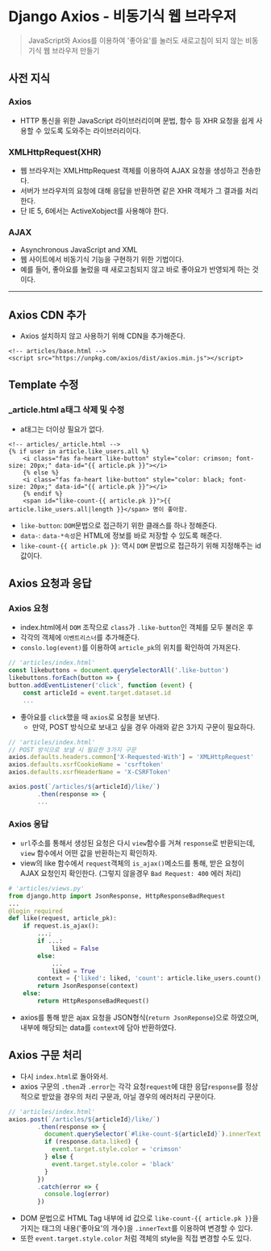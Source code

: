 # Django Axios - 비동기식 웹 브라우저

> JavaScript와 Axios를 이용하여 '좋아요'를 눌러도 새로고침이 되지 않는 비동기식 웹 브라우저 만들기

## 사전 지식

### Axios 

- HTTP 통신을 위한 JavaScript 라이브러리이며 문법, 함수 등 XHR 요청을 쉽게 사용할 수 있도록 도와주는 라이브러리이다.

### XMLHttpRequest(XHR)

- 웹 브라우저는 XMLHttpRequest 객체를 이용하여 AJAX 요청을 생성하고 전송한다.
- 서버가 브라우저의 요청에 대해 응답을 반환하면 같은 XHR 객체가 그 결과를 처리한다.
- 단 IE 5, 6에서는 ActiveXobject를 사용해야 한다.

### AJAX

- Asynchronous JavaScript and XML
- 웹 사이트에서 비동기식 기능을 구현하기 위한 기법이다.
- 예를 들어, 좋아요를 눌렀을 때 새로고침되지 않고 바로 좋아요가 반영되게 하는 것이다.

------

## Axios CDN 추가

- Axios 설치하지 않고 사용하기 위해 CDN을 추가해준다.

```django
<!-- articles/base.html -->
<script src="https://unpkg.com/axios/dist/axios.min.js"></script>
```

## Template 수정

### _article.html a태그 삭제 및 수정

- a태그는 더이상 필요가 없다.

```django
<!-- articles/_article.html -->
{% if user in article.like_users.all %}
    <i class="fas fa-heart like-button" style="color: crimson; font-size: 20px;" data-id="{{ article.pk }}"></i>
    {% else %}
    <i class="fas fa-heart like-button" style="color: black; font-size: 20px;" data-id="{{ article.pk }}"></i>
    {% endif %}
    <span id="like-count-{{ article.pk }}">{{ article.like_users.all|length }}</span> 명이 좋아함.
```

- `like-button`:  `DOM`문법으로 접근하기 위한 클래스를 하나 정해준다.
- `data-`: `data-*속성`은 HTML에 정보를 바로 저장할 수 있도록 해준다.
- `like-count-{{ article.pk }}`: 역시 `DOM` 문법으로 접근하기 위해 지정해주는 id값이다.

## Axios 요청과 응답

### Axios 요청

- index.html에서 `DOM` 조작으로 `class`가 `.like-button`인 객체를 모두 불러온 후
- 각각의 객체에 `이벤트리스너`를 추가해준다.
- `conslo.log(event)`를 이용하여 `article_pk`의 위치를 확인하여 가져온다.

```javascript
// 'articles/index.html'
const likebuttons = document.querySelectorAll('.like-button')
likebuttons.forEach(button => {
button.addEventListener('click', function (event) {
    const articleId = event.target.dataset.id
    ...
```

- 좋아요를 `click`했을 때 `axios`로 요청을 보낸다.
  - 만약, POST 방식으로 보내고 싶을 경우 아래와 같은 3가지 구문이 필요하다.

```javascript
// 'articles/index.html'
// POST 방식으로 보낼 시 필요한 3가지 구문
axios.defaults.headers.common['X-Requested-With'] = 'XMLHttpRequest'
axios.defaults.xsrfCookieName = 'csrftoken'
axios.defaults.xsrfHeaderName = 'X-CSRFToken'

axios.post(`/articles/${articleId}/like/`)
        .then(response => {
    	...
```

### Axios 응답

- `url`주소를 통해서 생성된 요청은 다시 `view`함수를 거쳐 `response`로 반환되는데, `view` 함수에서 어떤 값을 반환하는지 확인하자.
- view의 like 함수에서 `request`객체의 `is_ajax()`메소드를 통해, 받은 요청이 AJAX 요청인지 확인한다. (그렇지 않을경우 `Bad Request: 400` 에러 처리)

```python
# 'articles/views.py'
from django.http import JsonResponse, HttpResponseBadRequest
...
@login_required
def like(request, article_pk):
    if request.is_ajax():
        ...;
        if ...:
            liked = False
        else:
            ...
            liked = True
        context = {'liked': liked, 'count': article.like_users.count(),}
        return JsonResponse(context)
    else:
        return HttpResponseBadRequest()
```

- axios를 통해 받은 ajax 요청을 JSON형식(`return JsonReponse`)으로 하였으며, 내부에 해당되는 data를 `context`에 담아 반환하였다.

## Axios 구문 처리

- 다시 `index.html`로 돌아와서.
- axios 구문의 `.then`과 `.error`는 각각 요청`request`에 대한 응답`response`를 정상적으로 받았을 경우의 처리 구문과, 아닐 경우의 에러처리 구문이다.

```javascript
// 'articles/index.html'
axios.post(`/articles/${articleId}/like/`)
        .then(response => {
          document.querySelector(`#like-count-${articleId}`).innerText = response.data.count
          if (response.data.liked) {
            event.target.style.color = 'crimson'
          } else {
            event.target.style.color = 'black'
          }
        })
        .catch(error => {
          console.log(error)
        })
```

- DOM 문법으로 HTML Tag 내부에 id 값으로 `like-count-{{ article.pk }}`을 가지는 태그의 내용('좋아요'의 개수)을 `.innerText`를 이용하여 변경할 수 있다.
- 또한 `event.target.style.color` 처럼 객체의 style을 직접 변경할 수도 있다.